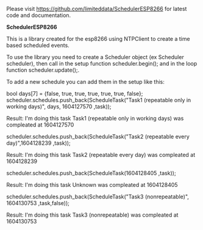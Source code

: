 Please visit https://github.com/limiteddata/SchedulerESP8266 for latest code and documentation.

**SchedulerESP8266**

This is a library created for the esp8266 using NTPClient to create a time based scheduled events.

To use the library you need to create a Scheduler object (ex Scheduler scheduler), then call in the setup function scheduler.begin(); and in the loop function scheduler.update();.

To add a new schedule you can add them in the setup like this:

bool days[7] = {false, true, true, true, true, true, false};
scheduler.schedules.push_back(ScheduleTask("Task1 (repeatable only in working days)", days, 1604127570 ,task));

Result:
I'm doing this task
Task1 (repeatable only in working days) was compleated at 1604127570


scheduler.schedules.push_back(ScheduleTask("Task2 (repeatable every day)",1604128239 ,task));

Result:
I'm doing this task
Task2 (repeatable every day) was compleated at 1604128239


scheduler.schedules.push_back(ScheduleTask(1604128405 ,task));

Result:
I'm doing this task
Unknown was compleated at 1604128405


scheduler.schedules.push_back(ScheduleTask("Task3 (nonrepeatable)", 1604130753 ,task,false));

Result:
I'm doing this task
Task3 (nonrepeatable) was compleated at 1604130753
